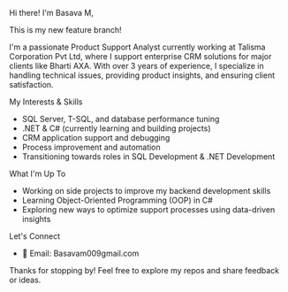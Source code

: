 Hi there! I'm Basava M,

This is my new feature branch!

I'm a passionate Product Support Analyst currently working at Talisma Corporation Pvt Ltd, where I support enterprise CRM solutions for major clients like Bharti AXA. With over 3 years of experience, I specialize in handling technical issues, providing product insights, and ensuring client satisfaction.

My Interests & Skills
- SQL Server, T-SQL, and database performance tuning
- .NET & C# (currently learning and building projects)
- CRM application support and debugging
- Process improvement and automation
- Transitioning towards roles in SQL Development & .NET Development

What I'm Up To
- Working on side projects to improve my backend development skills
- Learning Object-Oriented Programming (OOP) in C#
- Exploring new ways to optimize support processes using data-driven insights

Let's Connect
- 📧 Email: Basavam009gmail.com

Thanks for stopping by! Feel free to explore my repos and share feedback or ideas.
